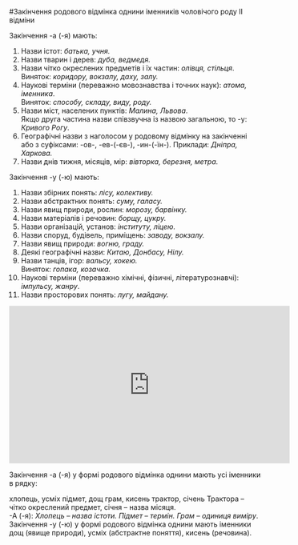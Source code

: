 #Закiнчення родового вiдмiнка однини iменникiв чоловiчого роду II вiдмiни


<span class="p1">Закiнчення -а (-я) мають:</span>

<ol>
<li>Назви iстот: <i>батька, учня.</i></li>
<li> Назви тварин i дерев: <i>дуба, ведмедя.</i></li>
<li> Назви чiтко окреслених предметiв i їх частин: <i>олiвця, стiльця</i>.<br> 
<span class="p1">Виняток:</span> <i>коридору, вокзалу, даху, залу.</i></li>
<li> Науковi термiни (переважно мовознавства i точних наук): <i>атома, iменника</i>. 
<br><span class="p1">Виняток:</span> <i>способу, складу, виду, роду.</i></li>
<li> Назви мiст, населених пунктiв: <i>Малина, Львова</i>. 
<br>Якщо друга частина назви спiвзвучна iз назвою загальною, то <span class="p1">-у</span>: <i>Кривого Рогу</i>.</li>
<li> Географiчнi назви з наголосом у родовому вiдмiнку на закiнченнi <br>або з суфiксами: <span class="p1">-ов-, -ев-(-єв-), -ин-(-їн-)</span>.
Приклади: <i>Днiпра, Харкова.</i></li>
<li> Назви днiв тижня, мiсяцiв, мiр: <i>вiвторка, березня, метра.</i></li>
</ol>


<span class="p1">Закiнчення -у (-ю) мають:</span>
<br>

<ol>
<li> Назви збiрних понять: <i>лiсу, колективу.</i></li>
<li>  Назви абстрактних понять: <i>суму, галасу.</i></li>
<li>  Назви явищ природи, рослин: <i>морозу, барвiнку.</i> </li>
<li>  Назви матерiалiв i речовин: <i>борщу, цукру.</i></li>
<li>  Назви органiзацiй, установ: <i>iнституту, лiцею.</i></li>
<li>  Назви споруд, будiвель, примiщень: <i>заводу, вокзалу.</i></li>
<li>  Назви явищ природи: <i>вогню, граду.</i></li>
<li>  Деякi географiчнi назви: <i>Китаю, Донбасу, Нiлу.</i></li>
<li>  Назви танцiв, iгор: <i>вальсу, хокею.</i>
<br>
<span class="p1">Виняток:</span> <i>гопака, козачка.</i></li>
<li>  Науковi термiни (переважно хiмiчнi, фiзичнi, лiтературознавчi): <i>iмпульсу, жанру</i>.</li>
<li>  Назви просторових понять: <i>лугу, майдану.</i></li>
</ol>

<div class="fluidMedia">
<iframe align="center" width="560" height="315" src="https://www.youtube.com/embed/gESnxs7hsU0" frameborder="0" allowfullscreen></iframe>
</div>
<div class="popup">
</div>

<quiz> 
    <question>
       <p> Закінчення <span class="p1">-а (-я)</span> у формі родового відмінка однини мають усі іменники в рядку:</p>
           <answer>хлопець, усміх</answer>
           <answer>підмет, дощ</answer>
           <answer>грам, кисень</answer>
           <answer correct> трактор, січень</answer>
      <explanation>
Трактора – чітко окреслений предмет, січня – назва місяця.<br>
<span class="p1">-А (-я)</span>: <i>Хлопець – назва істоти. Підмет – термін. Грам – одиниця виміру</i>.<br>
Закінчення <span class="p1">-у (-ю)</span> у формі родового відмінка однини мають іменники дощ (явище природи), усміх (абстрактне поняття), кисень (речовина). 
</explanation>
    </question>
</quiz>
